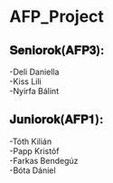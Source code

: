 # AFP_Project

## 𝐒𝐞𝐧𝐢𝐨𝐫𝐨𝐤(𝐀𝐅𝐏𝟑): 
-Deli Daniella    
-Kiss Lili     
-Nyirfa Bálint

## 𝐉𝐮𝐧𝐢𝐨𝐫𝐨𝐤(𝐀𝐅𝐏𝟏):
-Tóth Kilián    
-Papp Kristóf    
-Farkas Bendegúz   
-Bóta Dániel
